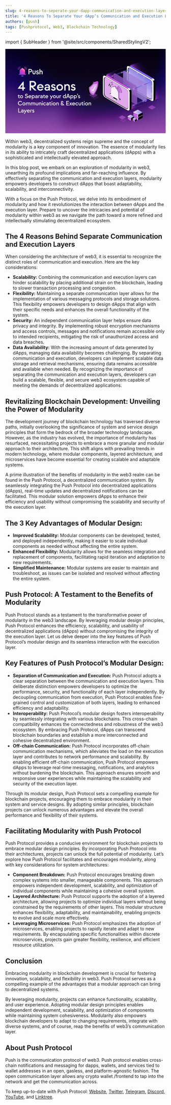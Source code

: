 ```yaml
---
slug: 4-reasons-to-seperate-your-dapp-communication-and-execution-layers
title: '4 Reasons To Separate Your dApp’s Communication and Execution Layers'
authors: [push]
tags: [Pushprotocol, Web3, Blockchain Technology]
---
```


import { SubHeader } from '@site/src/components/SharedStylingV2';

![Docusaurus Image](./cover-image.webp)

<!--truncate-->

Within web3, decentralized systems reign supreme and the concept of modularity is a key component of innovation. The essence of modularity lies in its ability to intricately craft decentralized applications (dApps) with a sophisticated and intellectually elevated approach.

In this blog post, we embark on an exploration of modularity in web3, unearthing its profound implications and far-reaching influence. By effectively separating the communication and execution layers, modularity empowers developers to construct dApps that boast adaptability, scalability, and interconnectivity.

With a focus on the Push Protocol, we delve into its embodiment of modularity and how it revolutionizes the interaction between dApps and the execution layer. Prepare to uncover the intricacies and potential of modularity within web3 as we navigate the path toward a more refined and intellectually stimulating decentralized ecosystem.

## The 4 Reasons Behind Separate Communication and Execution Layers
When considering the architecture of web3, it is essential to recognize the distinct roles of communication and execution. Here are the key considerations:

- <b>Scalability:</b> Combining the communication and execution layers can hinder scalability by placing additional strain on the blockchain, leading to slower transaction processing and congestion.
- <b>Flexibility:</b> Maintaining a separate communication layer allows for the implementation of various messaging protocols and storage solutions. This flexibility empowers developers to design dApps that align with their specific needs and enhances the overall functionality of the system.
- <b>Security:</b> An independent communication layer helps ensure data privacy and integrity. By implementing robust encryption mechanisms and access controls, messages and notifications remain accessible only to intended recipients, mitigating the risk of unauthorized access and data breaches.
- <b>Data Availability:</b> With the increasing amount of data generated by dApps, managing data availability becomes challenging. By separating communication and execution, developers can implement scalable data storage and retrieval mechanisms, ensuring data remains accessible and available when needed.
By recognizing the importance of separating the communication and execution layers, developers can build a scalable, flexible, and secure web3 ecosystem capable of meeting the demands of decentralized applications.

## Revitalizing Blockchain Development: Unveiling the Power of Modularity
The development journey of blockchain technology has traversed diverse paths, initially overlooking the significance of system and service design principles that form the bedrock of the broader technology landscape. However, as the industry has evolved, the importance of modularity has resurfaced, necessitating projects to embrace a more granular and modular approach to their architecture. This shift aligns with prevailing trends in modern technology, where modular components, layered architecture, and microservices have become essential for creating scalable and adaptable systems.

A prime illustration of the benefits of modularity in the web3 realm can be found in the Push Protocol, a decentralized communication system. By seamlessly integrating the Push Protocol into decentralized applications (dApps), real-time updates and decentralized notifications can be facilitated. This modular solution empowers dApps to enhance their efficiency and usability without compromising the scalability and security of the execution layer.

## The 3 Key Advantages of Modular Design:
- <b>Improved Scalability:</b> Modular components can be developed, tested, and deployed independently, making it easier to scale individual components as needed without affecting the entire system.
- <b>Enhanced Flexibility:</b> Modularity allows for the seamless integration and replacement of components, facilitating rapid iteration and adaptation to new requirements.
- <b>Simplified Maintenance:</b> Modular systems are easier to maintain and troubleshoot, as issues can be isolated and resolved without affecting the entire system.

## Push Protocol: A Testament to the Benefits of Modularity
Push Protocol stands as a testament to the transformative power of modularity in the web3 landscape. By leveraging modular design principles, Push Protocol enhances the efficiency, scalability, and usability of decentralized applications (dApps) without compromising the integrity of the execution layer. Let us delve deeper into the key features of Push Protocol’s modular design and its seamless interaction with the execution layer.

## Key Features of Push Protocol’s Modular Design:
- <b>Separation of Communication and Execution:</b> Push Protocol adopts a clear separation between the communication and execution layers. This deliberate distinction empowers developers to optimize the performance, security, and functionality of each layer independently. By decoupling communication from execution, Push Protocol enables fine-grained control and customization of both layers, leading to enhanced efficiency and adaptability.
- <b>Interoperability:</b> Push Protocol’s modular design fosters interoperability by seamlessly integrating with various blockchains. This cross-chain compatibility enhances the connectedness and robustness of the web3 ecosystem. By embracing Push Protocol, dApps can transcend blockchain boundaries and establish a more interconnected and cohesive decentralized environment.
- <b>Off-chain Communication:</b> Push Protocol incorporates off-chain communication mechanisms, which alleviates the load on the execution layer and contributes to network performance and scalability. By enabling efficient off-chain communication, Push Protocol empowers dApps to leverage real-time messaging, notifications, and analytics without burdening the blockchain. This approach ensures smooth and responsive user experiences while maintaining the scalability and security of the execution layer.

Through its modular design, Push Protocol sets a compelling example for blockchain projects, encouraging them to embrace modularity in their system and service designs. By adopting similar principles, blockchain projects can unlock numerous advantages and elevate the overall performance and flexibility of their systems.

## Facilitating Modularity with Push Protocol
Push Protocol provides a conducive environment for blockchain projects to embrace modular design principles. By incorporating Push Protocol into their architectures, projects can unlock the full potential of modularity. Let’s explore how Push Protocol facilitates and encourages modularity, along with key considerations for system architectures:

- <b>Component Breakdown:</b> Push Protocol encourages breaking down complex systems into smaller, manageable components. This approach empowers independent development, scalability, and optimization of individual components while maintaining a cohesive overall system.
- <b>Layered Architecture:</b> Push Protocol supports the adoption of a layered architecture, allowing projects to optimize individual layers without being constrained by the requirements of other layers. This modular structure enhances flexibility, adaptability, and maintainability, enabling projects to evolve and scale more effectively.
- <b>Leveraging Microservices:</b> Push Protocol emphasizes the adoption of microservices, enabling projects to rapidly iterate and adapt to new requirements. By encapsulating specific functionalities within discrete microservices, projects gain greater flexibility, resilience, and efficient resource utilization.

## Conclusion
Embracing modularity in blockchain development is crucial for fostering innovation, scalability, and flexibility in web3. Push Protocol serves as a compelling example of the advantages that a modular approach can bring to decentralized systems.

By leveraging modularity, projects can enhance functionality, scalability, and user experience. Adopting modular design principles enables independent development, scalability, and optimization of components while maintaining system cohesiveness. Modularity also empowers blockchain developers to adapt to changing requirements, integrate with diverse systems, and of course, reap the benefits of web3’s communication layer.




## About Push Protocol

Push is the communication protocol of web3. Push protocol enables cross-chain notifications and messaging for dapps, wallets, and services tied to wallet addresses in an open, gasless, and platform-agnostic fashion. The open communication layer allows any crypto wallet /frontend to tap into the network and get the communication across.

To keep up-to-date with Push Protocol: [Website](https://push.org/), [Twitter](https://twitter.com/pushprotocol), [Telegram](https://t.me/epnsproject), [Discord](https://discord.gg/pushprotocol), [YouTube](https://www.youtube.com/c/EthereumPushNotificationService), and [Linktree](https://linktr.ee/pushprotocol).